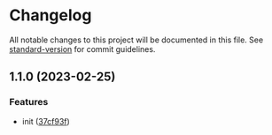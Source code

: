 # Changelog

All notable changes to this project will be documented in this file. See [standard-version](https://github.com/conventional-changelog/standard-version) for commit guidelines.

## 1.1.0 (2023-02-25)


### Features

* init ([37cf93f](https://github.com/chuzhixin/vue-admin-beautiful-template/commit/37cf93f59fcd1cefe43a15e293b02cb4051bb9a9))
